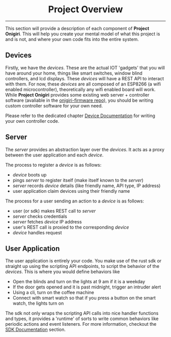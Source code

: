 <h1 align="center">Project Overview</h1>
<hr>

This section will provide a description of each component of **Project Onigiri**. This will help you create your mental model of what this project is and is not, and where your own code fits into the entire system.

## Devices
Firstly, we have the *devices*. These are the actual IOT 'gadgets' that you will have around your home, things like smart switches, window blind controllers, and lcd displays. These *devices* will have a REST API to interact with them. For now, these *devices* are all composed of an ESP8266 (a wifi enabled microcontroller), theoretically any wifi enabled board will work. While **Project Onigiri** provides some existing web server + controller software (avaliable in the [onigiri-firmware repo](https://github.com/KaratsubaLabs/onigiri-firmware)), you should be writing custom controller software for your own need.

Please refer to the dedicated chapter [Device Documentation](#) for writing your own controller code.

## Server
The *server* provides an abstraction layer over the *devices*. It acts as a proxy between the user application and each *device*.

The process to register a *device* is as follows:
- *device* boots up
- pings *server* to register itself (make itself known to the *server*)
- *server* records *device* details (like friendly name, API type, IP address)
- user application claim devices using their friendly name

The process for a user sending an action to a *device* is as follows:
- user (or sdk) makes REST call to *server*
- *server* checks credentials
- *server* fetches *device* IP address
- user's REST call is proxied to the corresponding *device*
- *device* handles request

## User Application
The user application is entirely your code. You make use of the rust sdk or straight up using the scripting API endpoints, to script the behavior of the *devices*. This is where you would define behaviors like
- Open the blinds and turn on the lights at 9 am if it is a weekday
- If the door gets opened and it is past midnight, trigger an intruder alert
- Using a cli, turn on the coffee machine
- Connect with smart watch so that if you press a button on the smart watch, the lights turn on

The sdk not only wraps the scripting API calls into nice handler functions and types, it provides a 'runtime' of sorts to write common behaviors like periodic actions and event listeners. For more information, checkout the [SDK Documentation](#) section.
